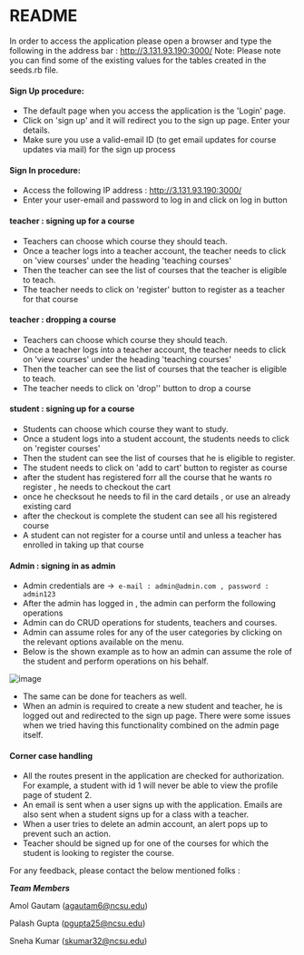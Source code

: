 # README

In order to access the application please open a browser and type the following in the address bar : http://3.131.93.190:3000/
Note: Please note you can find some of the existing values for the tables created in the seeds.rb file.

#### Sign Up procedure: 

* The default page when you access the application is the 'Login' page.
* Click on 'sign up' and it will redirect you to the sign up page.
Enter your details. 
* Make sure you use a valid-email ID (to get email updates for course updates via mail) for the sign up process

#### Sign In procedure:
* Access the following IP address : http://3.131.93.190:3000/
* Enter your user-email and password to log in and click on log in button


#### teacher : signing up for a course 
* Teachers can choose which course they should teach.
* Once a teacher logs into a teacher account, the teacher needs to click on 'view courses' under the heading 'teaching courses'
* Then the teacher can see the list of courses that the teacher is eligible to teach.
* The teacher needs to click on 'register' button to register as a teacher for that course

#### teacher : dropping a course 
* Teachers can choose which course they should teach.
* Once a teacher logs into a teacher account, the teacher needs to click on 'view courses' under the heading 'teaching courses'
* Then the teacher can see the list of courses that the teacher is eligible to teach.
* The teacher needs to click on 'drop'' button to drop a course


#### student : signing up for a course 
* Students can choose which course they want to study.
* Once a student logs into a student account, the students needs to click on 'register courses'
* Then the student can see the list of courses that he is eligible to register.
* The student needs to click on 'add to cart' button to register as course
* after the student has registered forr all the course that he wants ro register , he needs to checkout the cart
* once he checksout he needs to fil in the card details , or use an already existing card
* after the checkout is complete the student can see all his registered course
* A student can not register for a course until and unless a teacher has enrolled in taking up that course

#### Admin : signing in as admin
* Admin credentials are ->` e-mail : admin@admin.com , password : admin123`  
* After the admin has logged in , the admin can perform the following operations 
* Admin can do CRUD operations for students, teachers and courses.
* Admin can assume roles for any of the user categories by clicking on the relevant options available on the menu.
* Below is the shown example as to how an admin can assume the role of the student and perform operations on his behalf.

![image](https://user-images.githubusercontent.com/7301586/93657919-bb745d00-fa04-11ea-9147-89772aa76ace.png)

* The same can be done for teachers as well.
* When an admin is required to create a new student and teacher, he is logged out and redirected to the sign up page. There were some issues when we tried having this functionality combined on the admin page itself. 

#### Corner case handling
* All the routes present in the application are checked for authorization. For example, a student with id 1 will never be able to view the profile page of student 2.
* An email is sent when a user signs up with the application. Emails are also sent when a student signs up for a class with a teacher.
* When a user tries to delete an admin account, an alert pops up to prevent such an action.
* Teacher should be signed up for one of the courses for which the student is looking to register the course.

For any feedback, please contact the below mentioned folks : 

***Team Members***

Amol Gautam (agautam6@ncsu.edu)

Palash Gupta (pgupta25@ncsu.edu)

Sneha Kumar (skumar32@ncsu.edu)

